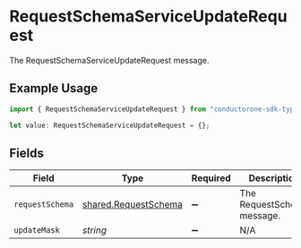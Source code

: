 # RequestSchemaServiceUpdateRequest

The RequestSchemaServiceUpdateRequest message.

## Example Usage

```typescript
import { RequestSchemaServiceUpdateRequest } from "conductorone-sdk-typescript/sdk/models/shared";

let value: RequestSchemaServiceUpdateRequest = {};
```

## Fields

| Field                                                               | Type                                                                | Required                                                            | Description                                                         |
| ------------------------------------------------------------------- | ------------------------------------------------------------------- | ------------------------------------------------------------------- | ------------------------------------------------------------------- |
| `requestSchema`                                                     | [shared.RequestSchema](../../../sdk/models/shared/requestschema.md) | :heavy_minus_sign:                                                  | The RequestSchema message.                                          |
| `updateMask`                                                        | *string*                                                            | :heavy_minus_sign:                                                  | N/A                                                                 |